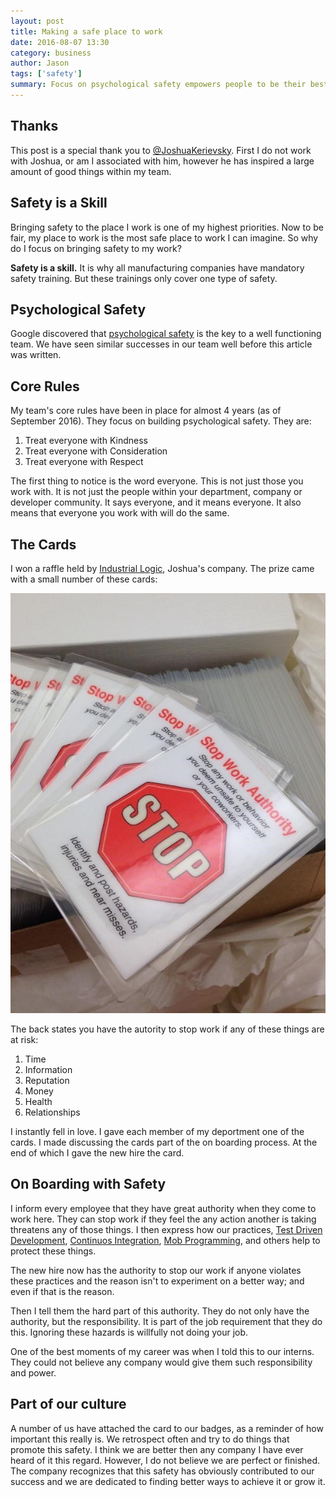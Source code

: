 ```yaml
---
layout: post
title: Making a safe place to work
date: 2016-08-07 13:30
category: business
author: Jason
tags: ['safety']
summary: Focus on psychological safety empowers people to be their best. 
---
```


## Thanks

This post is a special thank you to <a href="https://twitter.com/JoshuaKerievsky">@JoshuaKerievsky</a>. First I do not work with Joshua, or am I associated with him, however he has inspired a large amount of good things within my team.

## Safety is a Skill

Bringing safety to the place I work is one of my highest priorities. Now to be fair, my place to work is the most safe place to work I can imagine. So why do I focus on bringing safety to my work?

**Safety is a skill.** It is why all manufacturing companies have mandatory safety training. But these trainings only cover one type of safety.

## Psychological Safety

Google discovered that <a href="http://www.nytimes.com/2016/02/28/magazine/what-google-learned-from-its-quest-to-build-the-perfect-team.html?_r=0">psychological safety</a> is the key to a well functioning team. We have seen similar successes in our team well before this article was written.

## Core Rules

My team's core rules have been in place for almost 4 years (as of September 2016). They focus on building psychological safety. They are:

1. Treat everyone with Kindness
1. Treat everyone with Consideration
1. Treat everyone with Respect

The first thing to notice is the word everyone. This is not just those you work with. It is not just the people within your department, company or developer community. It says everyone, and it means everyone. It also means that everyone you work with will do the same.

## The Cards

I won a raffle held by <a href="https://www.industriallogic.com/">Industrial Logic</a>, Joshua's company. The prize came with a small number of these cards:

![A box of 'Stop Work Authority' cards.](../../assets/img/posts/2016/08/stop_work.jpg "Stop Work Authority Cards")

The back states you have the autority to stop work if any of these things are at risk:

1. Time
1. Information
1. Reputation
1. Money
1. Health
1. Relationships

I instantly fell in love. I gave each member of my deportment one of the cards. I made discussing the cards part of the on boarding process. At the end of which I gave the new hire the card.

## On Boarding with Safety

I inform every employee that they have great authority when they come to work here. They can stop work if they feel the any action another is taking threatens any of those things. I then express how our practices, [Test Driven Development](https://en.wikipedia.org/wiki/Test-driven_development), [Continuos Integration](https://en.wikipedia.org/wiki/Continuous_integration), [Mob Programming](https://en.wikipedia.org/wiki/Mob_programming), and others help to protect these things.

The new hire now has the authority to stop our work if anyone violates these practices and the reason isn't to experiment on a better way; and even if that is the reason.

Then I tell them the hard part of this authority. They do not only have the authority, but the responsibility. It is part of the job requirement that they do this. Ignoring these hazards is willfully not doing your job.

One of the best moments of my career was when I told this to our interns. They could not believe any company would give them such responsibility and power.

## Part of our culture

A number of us have attached the card to our badges, as a reminder of how important this really is. We retrospect often and try to do things that promote this safety. I think we are better then any company I have ever heard of it this regard. However, I do not believe we are perfect or finished. The company recognizes that this safety has obviously contributed to our success and we are dedicated to finding better ways to achieve it or grow it.


